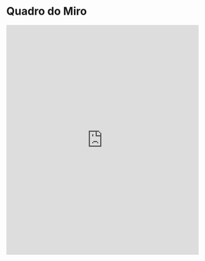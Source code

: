 # Quadro do Miro

<iframe src="https://miro.com/app/board/uXjVL7x-bvg=/" width="100%" height="600" frameborder="0"></iframe>